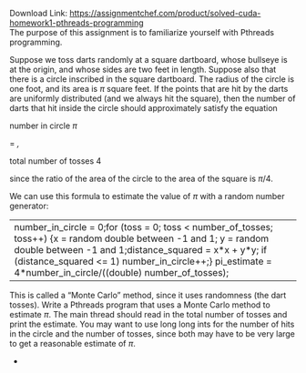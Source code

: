 Download Link: https://assignmentchef.com/product/solved-cuda-homework1-pthreads-programming
<br>
The purpose of this assignment is to familiarize yourself with Pthreads programming.

Suppose we toss darts randomly at a square dartboard, whose bullseye is at the origin, and whose sides are two feet in length. Suppose also that there is a circle inscribed in the square dartboard. The radius of the circle is one foot, and its area is <em>π </em>square feet. If the points that are hit by the darts are uniformly distributed (and we always hit the square), then the number of darts that hit inside the circle should approximately satisfy the equation

number in circle             <em>π</em>

=      <em>,</em>

total number of tosses       4

since the ratio of the area of the circle to the area of the square is <em>π</em>/4.

We can use this formula to estimate the value of <em>π </em>with a random number generator:

<table width="610">

 <tbody>

  <tr>

   <td width="610">number_in_circle = 0;for (toss = 0; toss &lt; number_of_tosses; toss++) {x = random double between -1 and 1; y = random double between -1 and 1;distance_squared = x*x + y*y; if (distance_squared &lt;= 1) number_in_circle++;} pi_estimate = 4*number_in_circle/((double) number_of_tosses);</td>

  </tr>

 </tbody>

</table>

This is called a “Monte Carlo” method, since it uses randomness (the dart tosses). Write a Pthreads program that uses a Monte Carlo method to estimate <em>π</em>. The main thread should read in the total number of tosses and print the estimate. You may want to use long long ints for the number of hits in the circle and the number of tosses, since both may have to be very large to get a reasonable estimate of <em>π</em>.

<ul>

 <li></li>

</ul>